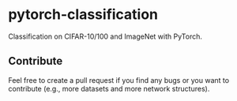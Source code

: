 # pytorch-classification
Classification on CIFAR-10/100 and ImageNet with PyTorch.

## Contribute
Feel free to create a pull request if you find any bugs or you want to contribute (e.g., more datasets and more network structures).
